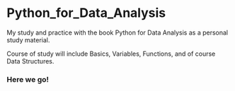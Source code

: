 # Python_for_Data_Analysis

My study and practice with the book Python for Data Analysis as a personal study material.

Course of study will include Basics, Variables, Functions, and of course Data Structures.

### Here we go!
